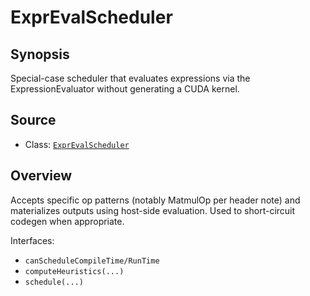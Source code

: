 # ExprEvalScheduler

## Synopsis
Special-case scheduler that evaluates expressions via the ExpressionEvaluator without generating a CUDA kernel.

## Source
- Class: [`ExprEvalScheduler`](../../../csrc/scheduler/expr_eval_sched.h#L21)

## Overview
Accepts specific op patterns (notably MatmulOp per header note) and materializes outputs using host-side evaluation. Used to short-circuit codegen when appropriate.

Interfaces:
- `canScheduleCompileTime/RunTime`
- `computeHeuristics(...)`
- `schedule(...)`
